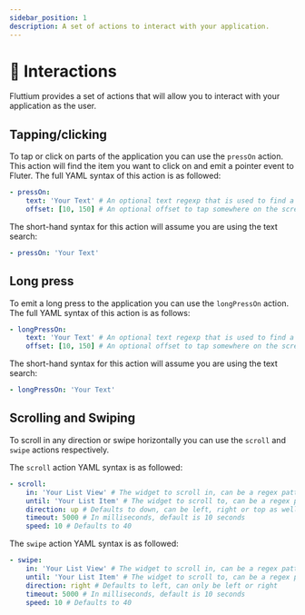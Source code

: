 ```yaml
---
sidebar_position: 1
description: A set of actions to interact with your application.
---
```


# 🤝 Interactions

Fluttium provides a set of actions that will allow you to interact with your application as the user.

## Tapping/clicking

To tap or click on parts of the application you can use the `pressOn` action. This action will find
the item you want to click on and emit a pointer event to Fluter. The full YAML syntax of this
action is as followed:

```yaml
- pressOn:
    text: 'Your Text' # An optional text regexp that is used to find a widget by semantic labels and visible text
    offset: [10, 150] # An optional offset to tap somewhere on the screen.
```

The short-hand syntax for this action will assume you are using the text search:

```yaml
- pressOn: 'Your Text'
```

## Long press

To emit a long press to the application you can use the `longPressOn` action. The full YAML syntax
of this action is as follows:

```yaml
- longPressOn:
    text: 'Your Text' # An optional text regexp that is used to find a widget by semantic labels and visible text
    offset: [10, 150] # An optional offset to tap somewhere on the screen.
```

The short-hand syntax for this action will assume you are using the text search:

```yaml
- longPressOn: 'Your Text'
```

## Scrolling and Swiping

To scroll in any direction or swipe horizontally you can use the `scroll` and `swipe` actions
respectively.

The `scroll` action YAML syntax is as followed:

```yaml
- scroll:
    in: 'Your List View' # The widget to scroll in, can be a regex pattern
    until: 'Your List Item' # The widget to scroll to, can be a regex pattern
    direction: up # Defaults to down, can be left, right or top as well
    timeout: 5000 # In milliseconds, default is 10 seconds
    speed: 10 # Defaults to 40
```

The `swipe` action YAML syntax is as followed:

```yaml
- swipe:
    in: 'Your List View' # The widget to scroll in, can be a regex pattern
    until: 'Your List Item' # The widget to scroll to, can be a regex pattern
    direction: right # Defaults to left, can only be left or right
    timeout: 5000 # In milliseconds, default is 10 seconds
    speed: 10 # Defaults to 40
```
